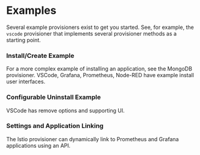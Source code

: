 # Examples

Several example provisioners exist to get you started. See, for example, the `vscode` provisioner that implements several provisioner methods as a starting point.

### Install/Create Example

For a more complex example of installing an application, see the MongoDB provisioner. VSCode, Grafana, Prometheus, Node-RED have example install user interfaces.

### Configurable Uninstall Example

VSCode has remove options and supporting UI.

### Settings and Application Linking

The Istio provisioner can dynamically link to Prometheus and Grafana applications using an API.